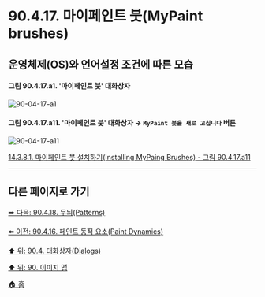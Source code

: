 # 90.4.17. 마이페인트 붓(MyPaint brushes)
## 운영체제(OS)와 언어설정 조건에 따른 모습

<a id="90-04-17-a1"></a>

#### 그림 90.4.17.a1. '마이페인트 붓' 대화상자
![90-04-17-a1](https://github.com/wonder13662/gimp/assets/15767104/d5fa3c28-6294-462a-958d-b4fb62a87417)

<a id="90-04-17-a11"></a>

#### 그림 90.4.17.a11. '마이페인트 붓' 대화상자 → `MyPaint 붓을 새로 고칩니다` 버튼
![90-04-17-a11](https://github.com/wonder13662/gimp/assets/15767104/085bb6ac-105b-4491-9d34-e287deb9db27)

[14.3.8.1. 마이페인트 붓 설치하기(Installing MyPaing Brushes) - 그림 90.4.17.a11](./14-03-08-01-installing_mypaint_brushes.md#90-04-17-a11)

***

## 다른 페이지로 가기

[➡️ 다음: 90.4.18. 무늬(Patterns)](./90-04-18-patterns.md)

[⬅️ 이전: 90.4.16. 페인트 동적 요소(Paint Dynamics)](./90-04-16-paint_dynamics.md)

[⬆️ 위: 90.4. 대화상자(Dialogs)](./90-04-00-dialogs.md)

[⬆️ 위: 90. 이미지 맵](./90-00-image-map.md)

[🏠 홈](./00-home.md)
